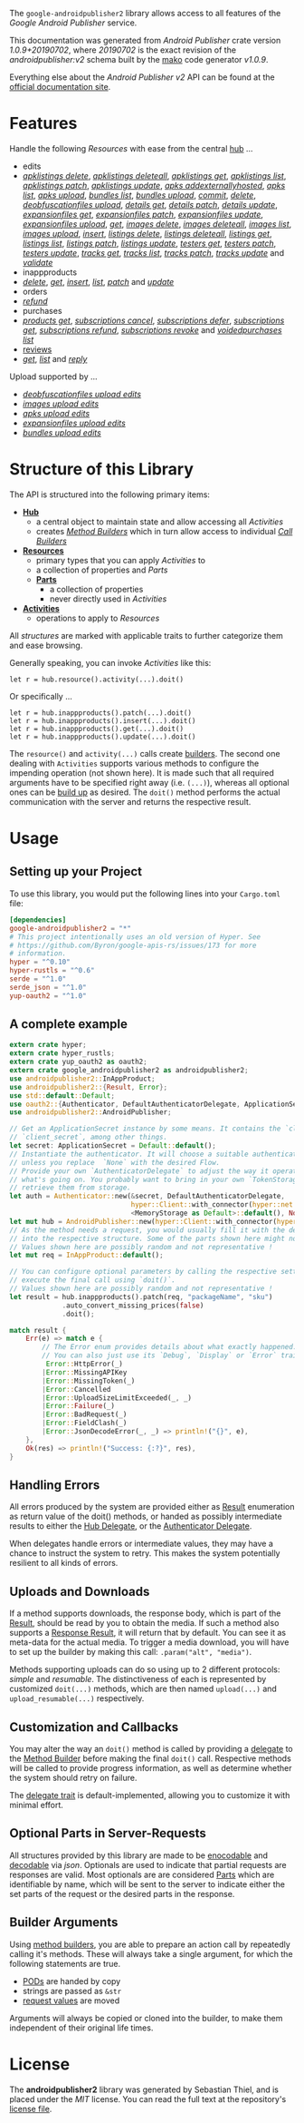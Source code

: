 <!---
DO NOT EDIT !
This file was generated automatically from 'src/mako/api/README.md.mako'
DO NOT EDIT !
-->
The `google-androidpublisher2` library allows access to all features of the *Google Android Publisher* service.

This documentation was generated from *Android Publisher* crate version *1.0.9+20190702*, where *20190702* is the exact revision of the *androidpublisher:v2* schema built by the [mako](http://www.makotemplates.org/) code generator *v1.0.9*.

Everything else about the *Android Publisher* *v2* API can be found at the
[official documentation site](https://developers.google.com/android-publisher).
# Features

Handle the following *Resources* with ease from the central [hub](https://docs.rs/google-androidpublisher2/1.0.9+20190702/google_androidpublisher2/struct.AndroidPublisher.html) ... 

* edits
 * [*apklistings delete*](https://docs.rs/google-androidpublisher2/1.0.9+20190702/google_androidpublisher2/struct.EditApklistingDeleteCall.html), [*apklistings deleteall*](https://docs.rs/google-androidpublisher2/1.0.9+20190702/google_androidpublisher2/struct.EditApklistingDeleteallCall.html), [*apklistings get*](https://docs.rs/google-androidpublisher2/1.0.9+20190702/google_androidpublisher2/struct.EditApklistingGetCall.html), [*apklistings list*](https://docs.rs/google-androidpublisher2/1.0.9+20190702/google_androidpublisher2/struct.EditApklistingListCall.html), [*apklistings patch*](https://docs.rs/google-androidpublisher2/1.0.9+20190702/google_androidpublisher2/struct.EditApklistingPatchCall.html), [*apklistings update*](https://docs.rs/google-androidpublisher2/1.0.9+20190702/google_androidpublisher2/struct.EditApklistingUpdateCall.html), [*apks addexternallyhosted*](https://docs.rs/google-androidpublisher2/1.0.9+20190702/google_androidpublisher2/struct.EditApkAddexternallyhostedCall.html), [*apks list*](https://docs.rs/google-androidpublisher2/1.0.9+20190702/google_androidpublisher2/struct.EditApkListCall.html), [*apks upload*](https://docs.rs/google-androidpublisher2/1.0.9+20190702/google_androidpublisher2/struct.EditApkUploadCall.html), [*bundles list*](https://docs.rs/google-androidpublisher2/1.0.9+20190702/google_androidpublisher2/struct.EditBundleListCall.html), [*bundles upload*](https://docs.rs/google-androidpublisher2/1.0.9+20190702/google_androidpublisher2/struct.EditBundleUploadCall.html), [*commit*](https://docs.rs/google-androidpublisher2/1.0.9+20190702/google_androidpublisher2/struct.EditCommitCall.html), [*delete*](https://docs.rs/google-androidpublisher2/1.0.9+20190702/google_androidpublisher2/struct.EditDeleteCall.html), [*deobfuscationfiles upload*](https://docs.rs/google-androidpublisher2/1.0.9+20190702/google_androidpublisher2/struct.EditDeobfuscationfileUploadCall.html), [*details get*](https://docs.rs/google-androidpublisher2/1.0.9+20190702/google_androidpublisher2/struct.EditDetailGetCall.html), [*details patch*](https://docs.rs/google-androidpublisher2/1.0.9+20190702/google_androidpublisher2/struct.EditDetailPatchCall.html), [*details update*](https://docs.rs/google-androidpublisher2/1.0.9+20190702/google_androidpublisher2/struct.EditDetailUpdateCall.html), [*expansionfiles get*](https://docs.rs/google-androidpublisher2/1.0.9+20190702/google_androidpublisher2/struct.EditExpansionfileGetCall.html), [*expansionfiles patch*](https://docs.rs/google-androidpublisher2/1.0.9+20190702/google_androidpublisher2/struct.EditExpansionfilePatchCall.html), [*expansionfiles update*](https://docs.rs/google-androidpublisher2/1.0.9+20190702/google_androidpublisher2/struct.EditExpansionfileUpdateCall.html), [*expansionfiles upload*](https://docs.rs/google-androidpublisher2/1.0.9+20190702/google_androidpublisher2/struct.EditExpansionfileUploadCall.html), [*get*](https://docs.rs/google-androidpublisher2/1.0.9+20190702/google_androidpublisher2/struct.EditGetCall.html), [*images delete*](https://docs.rs/google-androidpublisher2/1.0.9+20190702/google_androidpublisher2/struct.EditImageDeleteCall.html), [*images deleteall*](https://docs.rs/google-androidpublisher2/1.0.9+20190702/google_androidpublisher2/struct.EditImageDeleteallCall.html), [*images list*](https://docs.rs/google-androidpublisher2/1.0.9+20190702/google_androidpublisher2/struct.EditImageListCall.html), [*images upload*](https://docs.rs/google-androidpublisher2/1.0.9+20190702/google_androidpublisher2/struct.EditImageUploadCall.html), [*insert*](https://docs.rs/google-androidpublisher2/1.0.9+20190702/google_androidpublisher2/struct.EditInsertCall.html), [*listings delete*](https://docs.rs/google-androidpublisher2/1.0.9+20190702/google_androidpublisher2/struct.EditListingDeleteCall.html), [*listings deleteall*](https://docs.rs/google-androidpublisher2/1.0.9+20190702/google_androidpublisher2/struct.EditListingDeleteallCall.html), [*listings get*](https://docs.rs/google-androidpublisher2/1.0.9+20190702/google_androidpublisher2/struct.EditListingGetCall.html), [*listings list*](https://docs.rs/google-androidpublisher2/1.0.9+20190702/google_androidpublisher2/struct.EditListingListCall.html), [*listings patch*](https://docs.rs/google-androidpublisher2/1.0.9+20190702/google_androidpublisher2/struct.EditListingPatchCall.html), [*listings update*](https://docs.rs/google-androidpublisher2/1.0.9+20190702/google_androidpublisher2/struct.EditListingUpdateCall.html), [*testers get*](https://docs.rs/google-androidpublisher2/1.0.9+20190702/google_androidpublisher2/struct.EditTesterGetCall.html), [*testers patch*](https://docs.rs/google-androidpublisher2/1.0.9+20190702/google_androidpublisher2/struct.EditTesterPatchCall.html), [*testers update*](https://docs.rs/google-androidpublisher2/1.0.9+20190702/google_androidpublisher2/struct.EditTesterUpdateCall.html), [*tracks get*](https://docs.rs/google-androidpublisher2/1.0.9+20190702/google_androidpublisher2/struct.EditTrackGetCall.html), [*tracks list*](https://docs.rs/google-androidpublisher2/1.0.9+20190702/google_androidpublisher2/struct.EditTrackListCall.html), [*tracks patch*](https://docs.rs/google-androidpublisher2/1.0.9+20190702/google_androidpublisher2/struct.EditTrackPatchCall.html), [*tracks update*](https://docs.rs/google-androidpublisher2/1.0.9+20190702/google_androidpublisher2/struct.EditTrackUpdateCall.html) and [*validate*](https://docs.rs/google-androidpublisher2/1.0.9+20190702/google_androidpublisher2/struct.EditValidateCall.html)
* inappproducts
 * [*delete*](https://docs.rs/google-androidpublisher2/1.0.9+20190702/google_androidpublisher2/struct.InappproductDeleteCall.html), [*get*](https://docs.rs/google-androidpublisher2/1.0.9+20190702/google_androidpublisher2/struct.InappproductGetCall.html), [*insert*](https://docs.rs/google-androidpublisher2/1.0.9+20190702/google_androidpublisher2/struct.InappproductInsertCall.html), [*list*](https://docs.rs/google-androidpublisher2/1.0.9+20190702/google_androidpublisher2/struct.InappproductListCall.html), [*patch*](https://docs.rs/google-androidpublisher2/1.0.9+20190702/google_androidpublisher2/struct.InappproductPatchCall.html) and [*update*](https://docs.rs/google-androidpublisher2/1.0.9+20190702/google_androidpublisher2/struct.InappproductUpdateCall.html)
* orders
 * [*refund*](https://docs.rs/google-androidpublisher2/1.0.9+20190702/google_androidpublisher2/struct.OrderRefundCall.html)
* purchases
 * [*products get*](https://docs.rs/google-androidpublisher2/1.0.9+20190702/google_androidpublisher2/struct.PurchaseProductGetCall.html), [*subscriptions cancel*](https://docs.rs/google-androidpublisher2/1.0.9+20190702/google_androidpublisher2/struct.PurchaseSubscriptionCancelCall.html), [*subscriptions defer*](https://docs.rs/google-androidpublisher2/1.0.9+20190702/google_androidpublisher2/struct.PurchaseSubscriptionDeferCall.html), [*subscriptions get*](https://docs.rs/google-androidpublisher2/1.0.9+20190702/google_androidpublisher2/struct.PurchaseSubscriptionGetCall.html), [*subscriptions refund*](https://docs.rs/google-androidpublisher2/1.0.9+20190702/google_androidpublisher2/struct.PurchaseSubscriptionRefundCall.html), [*subscriptions revoke*](https://docs.rs/google-androidpublisher2/1.0.9+20190702/google_androidpublisher2/struct.PurchaseSubscriptionRevokeCall.html) and [*voidedpurchases list*](https://docs.rs/google-androidpublisher2/1.0.9+20190702/google_androidpublisher2/struct.PurchaseVoidedpurchaseListCall.html)
* [reviews](https://docs.rs/google-androidpublisher2/1.0.9+20190702/google_androidpublisher2/struct.Review.html)
 * [*get*](https://docs.rs/google-androidpublisher2/1.0.9+20190702/google_androidpublisher2/struct.ReviewGetCall.html), [*list*](https://docs.rs/google-androidpublisher2/1.0.9+20190702/google_androidpublisher2/struct.ReviewListCall.html) and [*reply*](https://docs.rs/google-androidpublisher2/1.0.9+20190702/google_androidpublisher2/struct.ReviewReplyCall.html)


Upload supported by ...

* [*deobfuscationfiles upload edits*](https://docs.rs/google-androidpublisher2/1.0.9+20190702/google_androidpublisher2/struct.EditDeobfuscationfileUploadCall.html)
* [*images upload edits*](https://docs.rs/google-androidpublisher2/1.0.9+20190702/google_androidpublisher2/struct.EditImageUploadCall.html)
* [*apks upload edits*](https://docs.rs/google-androidpublisher2/1.0.9+20190702/google_androidpublisher2/struct.EditApkUploadCall.html)
* [*expansionfiles upload edits*](https://docs.rs/google-androidpublisher2/1.0.9+20190702/google_androidpublisher2/struct.EditExpansionfileUploadCall.html)
* [*bundles upload edits*](https://docs.rs/google-androidpublisher2/1.0.9+20190702/google_androidpublisher2/struct.EditBundleUploadCall.html)



# Structure of this Library

The API is structured into the following primary items:

* **[Hub](https://docs.rs/google-androidpublisher2/1.0.9+20190702/google_androidpublisher2/struct.AndroidPublisher.html)**
    * a central object to maintain state and allow accessing all *Activities*
    * creates [*Method Builders*](https://docs.rs/google-androidpublisher2/1.0.9+20190702/google_androidpublisher2/trait.MethodsBuilder.html) which in turn
      allow access to individual [*Call Builders*](https://docs.rs/google-androidpublisher2/1.0.9+20190702/google_androidpublisher2/trait.CallBuilder.html)
* **[Resources](https://docs.rs/google-androidpublisher2/1.0.9+20190702/google_androidpublisher2/trait.Resource.html)**
    * primary types that you can apply *Activities* to
    * a collection of properties and *Parts*
    * **[Parts](https://docs.rs/google-androidpublisher2/1.0.9+20190702/google_androidpublisher2/trait.Part.html)**
        * a collection of properties
        * never directly used in *Activities*
* **[Activities](https://docs.rs/google-androidpublisher2/1.0.9+20190702/google_androidpublisher2/trait.CallBuilder.html)**
    * operations to apply to *Resources*

All *structures* are marked with applicable traits to further categorize them and ease browsing.

Generally speaking, you can invoke *Activities* like this:

```Rust,ignore
let r = hub.resource().activity(...).doit()
```

Or specifically ...

```ignore
let r = hub.inappproducts().patch(...).doit()
let r = hub.inappproducts().insert(...).doit()
let r = hub.inappproducts().get(...).doit()
let r = hub.inappproducts().update(...).doit()
```

The `resource()` and `activity(...)` calls create [builders][builder-pattern]. The second one dealing with `Activities` 
supports various methods to configure the impending operation (not shown here). It is made such that all required arguments have to be 
specified right away (i.e. `(...)`), whereas all optional ones can be [build up][builder-pattern] as desired.
The `doit()` method performs the actual communication with the server and returns the respective result.

# Usage

## Setting up your Project

To use this library, you would put the following lines into your `Cargo.toml` file:

```toml
[dependencies]
google-androidpublisher2 = "*"
# This project intentionally uses an old version of Hyper. See
# https://github.com/Byron/google-apis-rs/issues/173 for more
# information.
hyper = "^0.10"
hyper-rustls = "^0.6"
serde = "^1.0"
serde_json = "^1.0"
yup-oauth2 = "^1.0"
```

## A complete example

```Rust
extern crate hyper;
extern crate hyper_rustls;
extern crate yup_oauth2 as oauth2;
extern crate google_androidpublisher2 as androidpublisher2;
use androidpublisher2::InAppProduct;
use androidpublisher2::{Result, Error};
use std::default::Default;
use oauth2::{Authenticator, DefaultAuthenticatorDelegate, ApplicationSecret, MemoryStorage};
use androidpublisher2::AndroidPublisher;

// Get an ApplicationSecret instance by some means. It contains the `client_id` and 
// `client_secret`, among other things.
let secret: ApplicationSecret = Default::default();
// Instantiate the authenticator. It will choose a suitable authentication flow for you, 
// unless you replace  `None` with the desired Flow.
// Provide your own `AuthenticatorDelegate` to adjust the way it operates and get feedback about 
// what's going on. You probably want to bring in your own `TokenStorage` to persist tokens and
// retrieve them from storage.
let auth = Authenticator::new(&secret, DefaultAuthenticatorDelegate,
                              hyper::Client::with_connector(hyper::net::HttpsConnector::new(hyper_rustls::TlsClient::new())),
                              <MemoryStorage as Default>::default(), None);
let mut hub = AndroidPublisher::new(hyper::Client::with_connector(hyper::net::HttpsConnector::new(hyper_rustls::TlsClient::new())), auth);
// As the method needs a request, you would usually fill it with the desired information
// into the respective structure. Some of the parts shown here might not be applicable !
// Values shown here are possibly random and not representative !
let mut req = InAppProduct::default();

// You can configure optional parameters by calling the respective setters at will, and
// execute the final call using `doit()`.
// Values shown here are possibly random and not representative !
let result = hub.inappproducts().patch(req, "packageName", "sku")
             .auto_convert_missing_prices(false)
             .doit();

match result {
    Err(e) => match e {
        // The Error enum provides details about what exactly happened.
        // You can also just use its `Debug`, `Display` or `Error` traits
         Error::HttpError(_)
        |Error::MissingAPIKey
        |Error::MissingToken(_)
        |Error::Cancelled
        |Error::UploadSizeLimitExceeded(_, _)
        |Error::Failure(_)
        |Error::BadRequest(_)
        |Error::FieldClash(_)
        |Error::JsonDecodeError(_, _) => println!("{}", e),
    },
    Ok(res) => println!("Success: {:?}", res),
}

```
## Handling Errors

All errors produced by the system are provided either as [Result](https://docs.rs/google-androidpublisher2/1.0.9+20190702/google_androidpublisher2/enum.Result.html) enumeration as return value of 
the doit() methods, or handed as possibly intermediate results to either the 
[Hub Delegate](https://docs.rs/google-androidpublisher2/1.0.9+20190702/google_androidpublisher2/trait.Delegate.html), or the [Authenticator Delegate](https://docs.rs/yup-oauth2/*/yup_oauth2/trait.AuthenticatorDelegate.html).

When delegates handle errors or intermediate values, they may have a chance to instruct the system to retry. This 
makes the system potentially resilient to all kinds of errors.

## Uploads and Downloads
If a method supports downloads, the response body, which is part of the [Result](https://docs.rs/google-androidpublisher2/1.0.9+20190702/google_androidpublisher2/enum.Result.html), should be
read by you to obtain the media.
If such a method also supports a [Response Result](https://docs.rs/google-androidpublisher2/1.0.9+20190702/google_androidpublisher2/trait.ResponseResult.html), it will return that by default.
You can see it as meta-data for the actual media. To trigger a media download, you will have to set up the builder by making
this call: `.param("alt", "media")`.

Methods supporting uploads can do so using up to 2 different protocols: 
*simple* and *resumable*. The distinctiveness of each is represented by customized 
`doit(...)` methods, which are then named `upload(...)` and `upload_resumable(...)` respectively.

## Customization and Callbacks

You may alter the way an `doit()` method is called by providing a [delegate](https://docs.rs/google-androidpublisher2/1.0.9+20190702/google_androidpublisher2/trait.Delegate.html) to the 
[Method Builder](https://docs.rs/google-androidpublisher2/1.0.9+20190702/google_androidpublisher2/trait.CallBuilder.html) before making the final `doit()` call. 
Respective methods will be called to provide progress information, as well as determine whether the system should 
retry on failure.

The [delegate trait](https://docs.rs/google-androidpublisher2/1.0.9+20190702/google_androidpublisher2/trait.Delegate.html) is default-implemented, allowing you to customize it with minimal effort.

## Optional Parts in Server-Requests

All structures provided by this library are made to be [enocodable](https://docs.rs/google-androidpublisher2/1.0.9+20190702/google_androidpublisher2/trait.RequestValue.html) and 
[decodable](https://docs.rs/google-androidpublisher2/1.0.9+20190702/google_androidpublisher2/trait.ResponseResult.html) via *json*. Optionals are used to indicate that partial requests are responses 
are valid.
Most optionals are are considered [Parts](https://docs.rs/google-androidpublisher2/1.0.9+20190702/google_androidpublisher2/trait.Part.html) which are identifiable by name, which will be sent to 
the server to indicate either the set parts of the request or the desired parts in the response.

## Builder Arguments

Using [method builders](https://docs.rs/google-androidpublisher2/1.0.9+20190702/google_androidpublisher2/trait.CallBuilder.html), you are able to prepare an action call by repeatedly calling it's methods.
These will always take a single argument, for which the following statements are true.

* [PODs][wiki-pod] are handed by copy
* strings are passed as `&str`
* [request values](https://docs.rs/google-androidpublisher2/1.0.9+20190702/google_androidpublisher2/trait.RequestValue.html) are moved

Arguments will always be copied or cloned into the builder, to make them independent of their original life times.

[wiki-pod]: http://en.wikipedia.org/wiki/Plain_old_data_structure
[builder-pattern]: http://en.wikipedia.org/wiki/Builder_pattern
[google-go-api]: https://github.com/google/google-api-go-client

# License
The **androidpublisher2** library was generated by Sebastian Thiel, and is placed 
under the *MIT* license.
You can read the full text at the repository's [license file][repo-license].

[repo-license]: https://github.com/Byron/google-apis-rsblob/master/LICENSE.md
